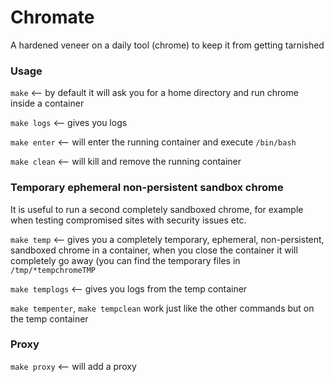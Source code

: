 # Chromate
A hardened veneer on a daily tool (chrome) to keep it from getting tarnished

### Usage

`make`  <-- by default it will ask you for a home directory and run
 chrome inside a container

`make logs` <-- gives you logs

`make enter` <-- will enter the running container and execute
`/bin/bash`

`make clean` <-- will kill and remove the running container

### Temporary ephemeral non-persistent sandbox chrome

It is useful to run a second completely sandboxed chrome, for example
when testing compromised sites with security issues etc.

`make temp`  <-- gives you a completely temporary, ephemeral,
non-persistent, sandboxed chrome in a container, when you close the
container it will completely go away (you can find the temporary files
in `/tmp/*tempchromeTMP`

`make templogs` <-- gives you logs from the temp container

`make tempenter`, `make tempclean` work just like the other commands but
on the temp container

### Proxy

`make proxy`  <-- will add a proxy 
